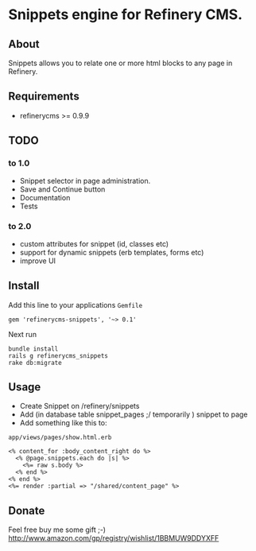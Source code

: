 # Snippets engine for Refinery CMS.

## About

Snippets allows you to relate one or more html blocks to any page in Refinery.

## Requirements

* refinerycms >= 0.9.9

## TODO

### to 1.0
* Snippet selector in page administration.
* Save and Continue button 
* Documentation
* Tests 

### to 2.0
* custom attributes for snippet (id, classes etc)
* support for dynamic snippets (erb templates, forms etc)
* improve UI 

## Install

Add this line to your applications `Gemfile`

    gem 'refinerycms-snippets', '~> 0.1'

Next run

    bundle install
    rails g refinerycms_snippets
    rake db:migrate

## Usage

* Create Snippet on /refinery/snippets
* Add (in database table snippet_pages ;/ temporarily ) snippet to page
* Add something like this to: 

`app/views/pages/show.html.erb`

	<% content_for :body_content_right do %>
	  <% @page.snippets.each do |s| %>
	    <%= raw s.body %>
	  <% end %>
	<% end %>
	<%= render :partial => "/shared/content_page" %>

## Donate

Feel free buy me some gift ;-)
http://www.amazon.com/gp/registry/wishlist/1BBMUW9DDYXFF
